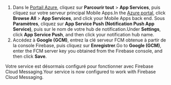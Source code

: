 
1. <span data-ttu-id="029a7-101">Dans le [Portail Azure](https://portal.azure.com/), cliquez sur **Parcourir tout** > **App Services**, puis cliquez sur votre serveur principal Mobile Apps.</span><span class="sxs-lookup"><span data-stu-id="029a7-101">In the [Azure portal](https://portal.azure.com/), click **Browse All** > **App Services**, and click your Mobile Apps back end.</span></span> <span data-ttu-id="029a7-102">Sous **Paramètres**, cliquez sur **App Service Push (Notification Push App Service)**, puis sur le nom de votre hub de notification.</span><span class="sxs-lookup"><span data-stu-id="029a7-102">Under **Settings**, click **App Service Push**, and then click your notification hub name.</span></span>
2. <span data-ttu-id="029a7-103">Accédez à **Google (GCM)**, entrez la clé serveur FCM obtenue à partir de la console Firebase, puis cliquez sur **Enregistrer**.</span><span class="sxs-lookup"><span data-stu-id="029a7-103">Go to **Google (GCM)**, enter the FCM server key you obtained from the Firebase console, and then click **Save**.</span></span>

<span data-ttu-id="029a7-104">Votre service est désormais configuré pour fonctionner avec Firebase Cloud Messaging.</span><span class="sxs-lookup"><span data-stu-id="029a7-104">Your service is now configured to work with Firebase Cloud Messaging.</span></span>

<!-- URLs. -->

<!-- images -->
